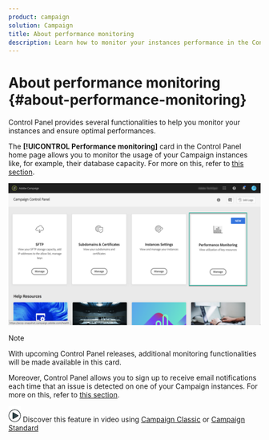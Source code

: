 ```yaml
---
product: campaign
solution: Campaign 
title: About performance monitoring
description: Learn how to monitor your instances performance in the Control Panel
---
```


# About performance monitoring {#about-performance-monitoring}

Control Panel provides several functionalities to help you monitor your instances and ensure optimal performances.

The **[!UICONTROL Performance monitoring]** card in the Control Panel home page allows you to monitor the usage of your Campaign instances like, for example, their database capacity. For more on this, refer to [this section](../../performance-monitoring/using/database-monitoring.md).

![](assets/performance_card.png)

>[!NOTE]
>
>With upcoming Control Panel releases, additional monitoring functionalities will be made available in this card.

Moreover, Control Panel allows you to sign up to receive email notifications each time that an issue is detected on one of your Campaign instances. For more on this, refer to [this section](../../performance-monitoring/using/email-alerting.md).

![](assets/do-not-localize/how-to-video.png) Discover this feature in video using [Campaign Classic](https://experienceleague.adobe.com/docs/campaign-classic-learn/control-panel/performance-monitoring/monitoring-databases.html?lang=en#performance-monitoring) or [Campaign Standard](https://experienceleague.adobe.com/docs/campaign-standard-learn/control-panel/performance-monitoring/monitoring-databases.html?lang=en#performance-monitoring)
